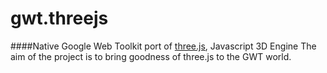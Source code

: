 ﻿gwt.threejs
===========
####Native Google Web Toolkit port of [three.js](https://github.com/mrdoob/three.js), Javascript 3D Engine
The aim of the project is to bring goodness of three.js to the GWT world.
